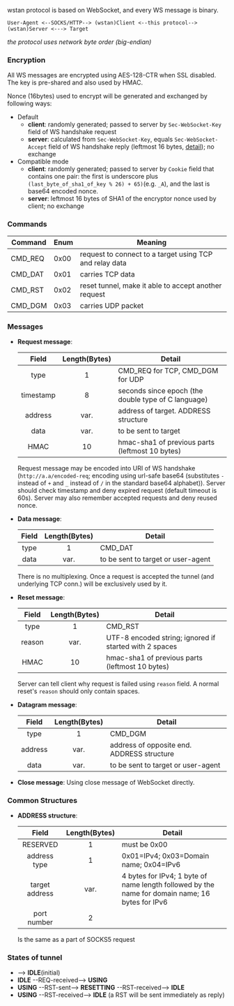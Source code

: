 wstan protocol is based on WebSocket, and every WS message is binary.

`User-Agent <--SOCKS/HTTP--> (wstan)Client <--this protocol--> (wstan)Server <---> Target`

_the protocol uses network byte order (big-endian)_

### Encryption
All WS messages are encrypted using AES-128-CTR when SSL disabled. The key is pre-shared and also used by HMAC.

Nonce (16bytes) used to encrypt will be generated and exchanged by following ways:
* Default
  * **client**: randomly generated; passed to server by `Sec-WebSocket-Key` field of WS handshake request
  * **server**: calculated from `Sec-WebSocket-Key`, equals `Sec-WebSocket-Accept` field of WS handshake reply (leftmost 16 bytes, [detail](https://en.wikipedia.org/wiki/WebSocket#Protocol_handshake)); no exchange
* Compatible mode
  * **client**: randomly generated; passed to server by `Cookie` field that contains one pair: the first is underscore plus `(last_byte_of_sha1_of_key % 26) + 65)`(e.g. `_A`), and the last is base64 encoded nonce.
  * **server**: leftmost 16 bytes of SHA1 of the encryptor nonce used by client; no exchange

### Commands
| Command | Enum | Meaning                                                 |
|---------|------|---------------------------------------------------------|
| CMD_REQ | 0x00 | request to connect to a target using TCP and relay data |
| CMD_DAT | 0x01 | carries TCP data                                        |
| CMD_RST | 0x02 | reset tunnel, make it able to accept another request    |
| CMD_DGM | 0x03 | carries UDP packet                                      |

### Messages
* **Request message**:

   |   Field   | Length(Bytes) | Detail                                              |
   |:---------:|:-------------:|-----------------------------------------------------|
   |   type    |       1       | CMD_REQ for TCP, CMD_DGM for UDP                    |
   | timestamp |       8       | seconds since epoch (the double type of C language) |
   |  address  |     var.      | address of target. ADDRESS structure                |
   |   data    |     var.      | to be sent to target                                |
   |   HMAC    |      10       | hmac-sha1 of previous parts (leftmost 10 bytes)     |

    Request message may be encoded into URI of WS handshake (`http://a.a/encoded-req`; encoding using url-safe base64 (substitutes `-` instead of `+` and `_` instead of `/` in the standard base64 alphabet)). Server should check timestamp and deny expired request (default timeout is 60s). Server may also remember accepted requests and deny reused nonce.

* **Data message**:

   | Field | Length(Bytes) | Detail                             |
   |:-----:|:-------------:|------------------------------------|
   | type  |       1       | CMD_DAT                            |
   | data  |     var.      | to be sent to target or user-agent |

    There is no multiplexing. Once a request is accepted the tunnel (and underlying TCP conn.) will be exclusively used by it.

* **Reset message**:

   | Field  | Length(Bytes) | Detail                                                 |
   |:------:|:-------------:|--------------------------------------------------------|
   |  type  |       1       | CMD_RST                                                |
   | reason |     var.      | UTF-8 encoded string; ignored if started with 2 spaces |
   |  HMAC  |      10       | hmac-sha1 of previous parts (leftmost 10 bytes)        |

    Server can tell client why request is failed using `reason` field. A normal reset's `reason` should only contain spaces.
 
* **Datagram message**:

   |    Field    | Length(Bytes) | Detail                                                                           |
   |:-----------:|:-------------:|----------------------------------------------------------------------------------|
   |    type     |       1       | CMD_DGM                                                                          |
   |   address   |     var.      | address of opposite end. ADDRESS structure                                       |
   |    data     |     var.      | to be sent to target or user-agent                                               |

* **Close message**: Using close message of WebSocket directly.

### Common Structures
* **ADDRESS structure**:

    |     Field      | Length(Bytes) | Detail                                                                                          |
    |:--------------:|:-------------:|-------------------------------------------------------------------------------------------------|
    |    RESERVED    |       1       | must be 0x00                                                                                    |
    |  address type  |       1       | 0x01=IPv4; 0x03=Domain name; 0x04=IPv6                                                          |
    | target address |     var.      | 4 bytes for IPv4; 1 byte of name length followed by the name for domain name; 16 bytes for IPv6 |
    |  port number   |       2       |                                                                                                 |

    Is the same as a part of SOCKS5 request
 
### States of tunnel
* --> **IDLE**(initial)
* **IDLE** --REQ-received--> **USING**
* **USING** --RST-sent--> **RESETTING** --RST-received--> **IDLE**
* **USING** --RST-received--> **IDLE**  (a RST will be sent immediately as reply)

